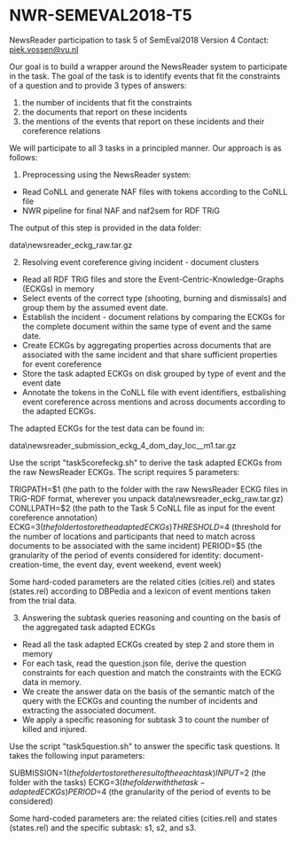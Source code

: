 # NWR-SEMEVAL2018-T5
NewsReader participation to task 5 of SemEval2018
Version 4
Contact: piek.vossen@vu.nl

Our goal is to build a wrapper around the NewsReader system to participate in the task.
The goal of the task is to identify events that fit the constraints of a question and to provide 3 types of answers:

1. the number of incidents that fit the constraints
2. the documents that report on these incidents
3. the mentions of the events that report on these incidents and their coreference relations

We will participate to all 3 tasks in a principled manner. Our approach is as follows:

1. Preprocessing using the NewsReader system:
- Read CoNLL and generate NAF files with tokens according to the CoNLL file
- NWR pipeline for final NAF and naf2sem for RDF TRiG

The output of this step is provided in the data folder:

data\newsreader_eckg_raw.tar.gz

2. Resolving event coreference giving incident - document clusters
- Read all RDF TRiG files and store the Event-Centric-Knowledge-Graphs (ECKGs) in memory
- Select events of the correct type (shooting, burning and dismissals) and group them by the assumed event date.
- Establish the incident - document relations by comparing the ECKGs for the complete document within the same type of event and the same date.
- Create ECKGs by aggregating  properties across documents that are associated with the same incident and that share sufficient properties for event coreference
- Store the task adapted ECKGs on disk grouped by type of event and the event date
- Annotate the tokens in the CoNLL file with event identifiers, estbalishing event coreference across mentions and across documents according to the adapted ECKGs.

The adapted ECKGs for the test data can be found in:

data\newsreader_submission_eckg_4_dom_day_loc__m1.tar.gz

Use the script "task5corefeckg.sh" to derive the task adapted ECKGs from the raw NewsReader ECKGs.
The script requires 5 parameters: 

TRIGPATH=$1 (the path to the folder with the raw NewsReader ECKG files in TRiG-RDF format, wherever you unpack data\newsreader_eckg_raw.tar.gz)
CONLLPATH=$2 (the path to the Task 5 CoNLL file as input for the event coreference annotation)
ECKG=$3 (the folder to store the adapted ECKGs)
THRESHOLD=$4 (threshold for the number of locations and participants that need to match across documents to be associated with the same incident)
PERIOD=$5 (the granularity of the period of events considered for identity: document-creation-time, the event day, event weekend, event week)

Some hard-coded parameters are the related cities (cities.rel) and states (states.rel) according to DBPedia and a lexicon of event mentions taken from the trial data.

3. Answering the subtask queries reasoning and counting on the basis of the aggregated task adapted ECKGs

- Read all the task adapted ECKGs created by step 2 and store them in memory
- For each task, read the question.json file, derive the question constraints for each question and match the constraints with the ECKG data in memory.
- We create the answer data on the basis of the semantic match of the query with the ECKGs and counting the number of incidents and extracting the associated document.
- We apply a specific reasoning for subtask 3 to count the number of killed and injured.

Use the script "task5question.sh" to answer the specific task questions. It takes the following input parameters:

SUBMISSION=$1 (the folder to store the result of the each task)
INPUT=$2 (the folder with the tasks)
ECKG=$3 (the folder with the task-adapted ECKGs)
PERIOD=$4 (the granularity of the period of events to be considered)

Some hard-coded parameters are: the related cities (cities.rel) and states (states.rel) and the specific subtask: s1, s2, and s3.





